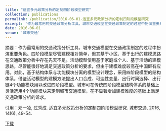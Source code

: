 ```yaml
---
title: "适宜多元政策分析的定制四阶段模型研究"
collection: publications
permalink: /publication/2016-06-01-适宜多元政策分析的定制四阶段模型研究
excerpt: '作为最常用的交通政策分析工具，城市交通模型在交通政策制定的过程中扮演重要角色。四阶段模型尽管建模相对简单，但其基于小区、基于出行的建模思路在交通政策分析中存在先天不足。活动模型使用基于家庭或个人、基于活动的建模思路，尽管能很好地满足交通政策分析的要求，但由于建模难度较高在中国鲜有应用。对此，基于结构体系与功能模块分离的模型设计理念，采用四阶段模型的结构体系，借鉴活动模型的建模方法提出人口合成、可达性变量、出行时间选择、出行链4个功能模块用以改进四阶段模型。城市可在传统四阶段模型结构体系的基础上灵活选用4个功能模块来定制城市交通模型，在不显著增加建模难度的基础上满足交通政策分析的诉求。'
date: 2016-06-01
venue: '城市交通'
---
```

摘要：作为最常用的交通政策分析工具，城市交通模型在交通政策制定的过程中扮演重要角色。四阶段模型尽管建模相对简单，但其基于小区、基于出行的建模思路在交通政策分析中存在先天不足。活动模型使用基于家庭或个人、基于活动的建模思路，尽管能很好地满足交通政策分析的要求，但由于建模难度较高在中国鲜有应用。对此，基于结构体系与功能模块分离的模型设计理念，采用四阶段模型的结构体系，借鉴活动模型的建模方法提出人口合成、可达性变量、出行时间选择、出行链4个功能模块用以改进四阶段模型。城市可在传统四阶段模型结构体系的基础上灵活选用4个功能模块来定制城市交通模型，在不显著增加建模难度的基础上满足交通政策分析的诉求。

引用：邓一凌, 过秀成. 适宜多元政策分析的定制四阶段模型研究. 城市交通, 2016, 14(6), 49-54.

[下载](http://YilingDeng.github.io/files/适宜多元政策分析的定制四阶段模型研究.pdf)